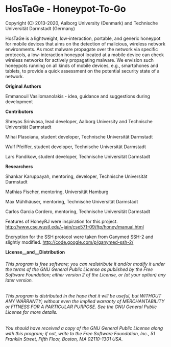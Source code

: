 HosTaGe - Honeypot-To-Go
========================
Copyright (C) 2013-2020, Aalborg University (Denmark) and Technische Universität Darmstadt (Germany)



HosTaGe is a lightweight, low-interaction, portable, and generic honeypot for mobile devices that aims on the detection of malicious, wireless network environments. 
As most malware propagate over the network via specific protocols, a low-interaction honeypot located at a mobile device can check wireless networks for actively propagating malware. We envision such honeypots running on all kinds of mobile devices, e.g., smartphones and tablets, to provide a quick assessment on the potential security state of a network.



__Original Authors__

Emmanouil Vasilomanolakis -  idea, guidance and suggestions during development

__Contributors__

Shreyas Srinivasa, lead developer, Aalborg University and Technische Universität Darmstadt

Mihai Plasoianu, student developer, Technische Universität Darmstadt

Wulf Pfeiffer, student developer, Technische Universität Darmstadt

Lars Pandikow, student developer, Technische Universität Darmstadt

__Researchers__

Shankar Karuppayah, mentoring, developer, Technische Universität Darmstadt

Mathias Fischer, mentoring, Universität Hamburg

Max Mühlhäuser, mentoring, Technische Universität Darmstadt

Carlos Garcia Cordero, mentoring, Technische Universität Darmstadt


Features of HoneyRJ were inspiration for this project.
http://www.cse.wustl.edu/~jain/cse571-09/ftp/honey/manual.html

Encryption for the SSH protocol were taken from Ganymed SSH-2
and slightly modified.
http://code.google.com/p/ganymed-ssh-2/

__License__and__Distribution__

###### This program is free software; you can redistribute it and/or modify it under the terms of the GNU General Public License as published by the Free Software Foundation; either version 2 of the License, or  (at your option) any later version.

###### This program is distributed in the hope that it will be useful, but WITHOUT ANY WARRANTY; without even the implied warranty of MERCHANTABILITY or FITNESS FOR A PARTICULAR PURPOSE.  See the GNU General Public License for more details.

###### You should have received a copy of the GNU General Public License along with this program; if not, write to the Free Software Foundation, Inc., 51 Franklin Street, Fifth Floor, Boston, MA 02110-1301 USA.
